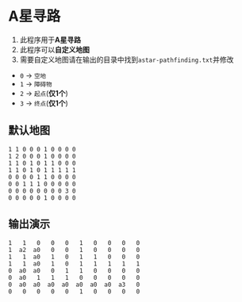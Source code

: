 # A星寻路

1. 此程序用于**A星寻路**
2. 此程序可以**自定义地图**
3. 需要自定义地图请在输出的目录中找到```astar-pathfinding.txt```并修改

- ```0``` -> ```空地```
- ```1``` -> ```障碍物```
- ```2``` -> ```起点```(**仅1个**)
- ```3``` -> ```终点```(**仅1个**)

## 默认地图

```ansi
1 1 0 0 0 1 0 0 0 0 
1 2 0 0 0 1 0 0 0 0 
1 1 0 1 0 1 1 0 0 0 
1 1 0 1 0 1 1 1 1 1 
0 0 0 0 1 1 0 0 0 0 
0 0 1 1 1 0 0 0 0 0 
0 0 0 0 0 0 0 0 3 0 
0 0 0 0 0 1 0 0 0 0
```

## 输出演示

```ansi
1   1   0   0   0   1   0   0   0   0
1  a2  a0   0   0   1   0   0   0   0
1   1  a0   1   0   1   1   0   0   0
1   1  a0   1   0   1   1   1   1   1
0  a0  a0   0   1   1   0   0   0   0
0  a0   1   1   1   0   0   0   0   0
0  a0  a0  a0  a0  a0  a0  a0  a3   0
0   0   0   0   0   1   0   0   0   0
```
